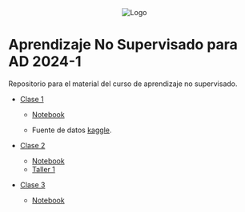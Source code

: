
<div align="center">
<img src="https://drive.google.com/uc?id=1zhH8N310Inr1l9_TDwtbdUegQyiB8Yei" alt="Logo" >
</div>

# Aprendizaje No Supervisado para AD 2024-1

Repositorio para el material del curso de aprendizaje no supervisado.

- [Clase 1](/Clase01/)

    * [Notebook](/Clase01/Clase%201%20aprendizaje%20no%20supervisado.ipynb) 

    * Fuente de datos [kaggle](https://www.kaggle.com/datasets/imakash3011/customer-personality-analysis).

- [Clase 2](/Clase02/)

    * [Notebook](/Clase02/Clase%202%20aprendizaje%20no%20supervisado.ipynb) 
    * [Taller 1](/Clase02/Taller%201%20Aprendizaje%20no%20supervisado.ipynb)
- [Clase 3](/Clase03/)

    * [Notebook](/Clase03/Clase%203%20aprendizaje%20no%20supervisado.ipynb)